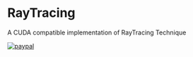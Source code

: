 # RayTracing
A CUDA compatible implementation of RayTracing Technique 


[![paypal](https://www.paypalobjects.com/en_US/i/btn/btn_donateCC_LG.gif)](https://www.paypal.com/donate/?hosted_button_id=23TQAZ9MSLAUU)
